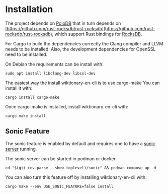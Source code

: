 # Installation
The project depends on [PoloDB](https://github.com/PoloDB/PoloDB) that
in turn depends on [https://github.com/rust-rocksdb/rust-rocksdb](https://github.com/rust-rocksdb/rust-rocksdb),
which support Rust bindings for [RocksDB](https://rocksdb.org/).

For Cargo to build the dependencies correctly the Clang compiler and LLVM needs to be installed.
Also, the development dependencies for OpenSSL need to be installed.

On Debian the requirements can be install with:

```console
sudo apt install libclang-dev libssl-dev
```

The easiest way the install wiktionary-en-cli is to use cargo-make
You can install it with:
```console
cargo install cargo-make
```

Once cargo-make is installed, install wiktionary-en-cli with:
```console
cargo make install
```

## Sonic Feature
The sonic feature is enabled by default and requires one to have a [sonic server](https://github.com/valeriansaliou/sonic) running.

The sonic server can be started in podman or docker.
```console
cd "$(git rev-parse --show-toplevel)/sonic" && podman compose up -d
```

You can also turn this feature off by installing wiktionary-en-cli with:
```console
cargo make --env USE_SONIC_FEATURE=false install
```


